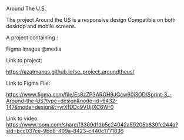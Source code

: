 Around The U.S.

The project Around the US is a responsive design
Compatible on both desktop and mobile screens.

A project containing :

Figma
Images
@media

Link to project:

https://azatmanas.github.io/se_project_aroundtheus/

Link to Figma File:

https://www.figma.com/file/Es8zZP3ARGH9JGcw60i3OD/Sprint-3_-Around-the-US?type=design&node-id=6432-147&mode=design&t=yrXfDDc9VUjIXC6W-0

Link to video:
https://www.loom.com/share/f3309d1db5c24042a59205b839fc244a?sid=bcc037ce-9bd8-409a-8423-c440c1771836
